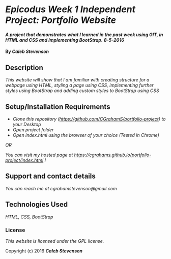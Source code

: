 # _Epicodus Week 1 Independent Project: Portfolio Website_

#### _A project that demonstrates what I learned in the past week using GIT, in HTML and CSS and implementing BootStrap._ _8-5-2016_

#### By _**Caleb Stevenson**_

## Description

_This website will show that I am familiar with creating structure for a webpage using HTML, styling a page using CSS, implementing further styles using BootStrap and adding custom styles to BootStrap using CSS_

## Setup/Installation Requirements

* _Clone this repository (https://github.com/CGrahamS/portfolio-project) to your Desktop_
* _Open project folder_
* _Open index.html using the browser of your choice (Tested in Chrome)_

_OR_

_You can visit my hosted page at https://cgrahams.github.io/portfolio-project/index.html !_

## Support and contact details

_You can reach me at cgrahamstevenson@gmail.com_

## Technologies Used

_HTML,
  CSS,
  BootStrap_

### License

*This website is licensed under the GPL license.*

Copyright (c) 2016 **_Caleb Stevenson_**
